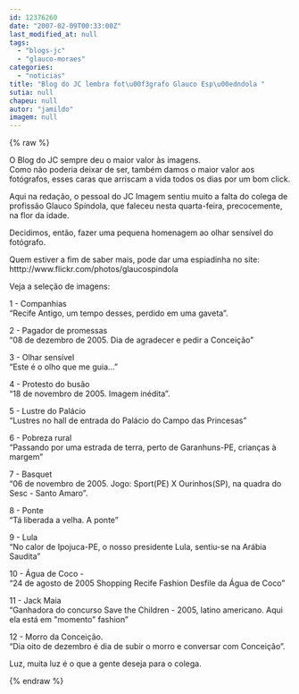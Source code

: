 ```yaml
---
id: 12376260
date: "2007-02-09T00:33:00Z"
last_modified_at: null
tags:
  - "blogs-jc"
  - "glauco-moraes"
categories:
  - "noticias"
title: "Blog do JC lembra fot\u00f3grafo Glauco Esp\u00edndola "
sutia: null
chapeu: null
autor: "jamildo"
imagem: null
---
```

{% raw %}
<p>O Blog do JC sempre deu o maior valor &agrave;s imagens.<br />Como n&atilde;o poderia deixar de ser, tamb&eacute;m damos o maior valor aos fot&oacute;grafos, esses caras que arriscam a vida todos os dias por um bom click.</p>
<p>Aqui na reda&ccedil;&atilde;o, o pessoal do JC Imagem sentiu muito a falta do colega de profiss&atilde;o Glauco Sp&iacute;ndola, que faleceu nesta quarta-feira, precocemente, na flor da idade.</p>
<p>Decidimos, ent&atilde;o, fazer uma pequena homenagem ao olhar sens&iacute;vel do fot&oacute;grafo.</p>
<p>Quem estiver a fim de saber mais, pode dar uma espiadinha no site: htttp://www.flickr.com/photos/glaucospindola</p>
<p>Veja a sele&ccedil;&atilde;o de imagens:</p>
<p>1 - Companhias<br />&ldquo;Recife Antigo, um tempo desses, perdido em uma gaveta&rdquo;.</p>
<p>2 - Pagador de promessas<br />&ldquo;08 de dezembro de 2005. Dia de agradecer e pedir a Concei&ccedil;&atilde;o&rdquo;</p>
<p>3 - Olhar sens&iacute;vel<br />&ldquo;Este &eacute; o olho que me guia...&rdquo;</p>
<p>4 - Protesto do bus&atilde;o<br />&ldquo;18 de novembro de 2005. Imagem in&eacute;dita&rdquo;.</p>
<p>5 - Lustre do Pal&aacute;cio<br /> &ldquo;Lustres no hall de entrada do Pal&aacute;cio do Campo das Princesas&rdquo;</p>
<p>6 - Pobreza rural<br /> &ldquo;Passando por uma estrada de terra, perto de Garanhuns-PE, crian&ccedil;as &agrave; margem&rdquo;</p>
<p>7 - Basquet<br /> &ldquo;06 de novembro de 2005. Jogo: Sport(PE) X Ourinhos(SP), na quadra do Sesc - Santo Amaro&rdquo;.</p>
<p>8 - Ponte<br />&ldquo;T&aacute; liberada a velha. A ponte&rdquo;</p>
<p>9 - Lula <br />&ldquo;No calor de Ipojuca-PE, o nosso presidente Lula, sentiu-se na Ar&aacute;bia Saudita&rdquo;</p>
<p>10 - &Aacute;gua de Coco -<br />&ldquo;24 de agosto de 2005 Shopping Recife Fashion Desfile da &Aacute;gua de Coco&rdquo;</p>
<p>11 - Jack Maia<br />&ldquo;Ganhadora do concurso Save the Children - 2005, latino americano. Aqui ela est&aacute; em "momento" fashion&rdquo;</p>
<p>12 - Morro da Concei&ccedil;&atilde;o.<br />&ldquo;Dia oito de dezembro &eacute; dia de subir o morro e conversar com Concei&ccedil;&atilde;o&rdquo;.</p>
<p>Luz, muita luz &eacute; o que a gente deseja para o colega.</p>
{% endraw %}